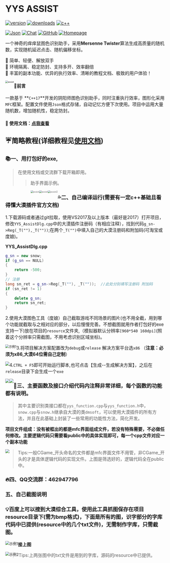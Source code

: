# YYS  ASSIST

[![version](https://img.shields.io/badge/YYS%20ASSIST-2.0.0-blueviolet?style=plastic&logo=appveyor)](https://github.com/RicardaY/yys/)   [![downloads](https://shields.io/npm/dm/keli-manage?style=flat-square)](https://github.com/RicardaY/YYS-ASSIST.git)  [![c++](https://img.shields.io/badge/C%2B%2B-17-ff69b4?style=plastic&logo=cplusplus)](https://isocpp.org/) 

 [![Json](https://img.shields.io/badge/JsonCpp-1.9.5-9cf?style=plastic&logo=loop&logoColor=brightgreen)](https://github.com/open-source-parsers/jsoncpp.git)    [![Chat](https://img.shields.io/badge/群-462947796-critical?style=plastic&logo=tencentqq&logoColor=skyblue)](https://qm.qq.com/cgi-bin/qm/qr?k=hz_IP6wA1dEKXXyYM5LGW-k38u-39hWs&authKey=YvMt8TkLJ3XyQuFi6QyxOv5kdQwV702tJJVGLxlSYECLC+cE+cMap7e87B5qjdty&noverify=0&personal_qrcode_source=0)   [![GitHub](https://img.shields.io/badge/Github-0.8k-informational?style=plastic&logo=github&logoColor=#181717)](https://github.com/RicardaY/YYS-ASSIST.git)    [![Homepage](https://img.shields.io/badge/Document-doc-informational?style=plastic&logo=wheniwork&logoColor=9cf)](http://doc.sakurabot.com/) 

一个神奇的痒痒鼠图色识别助手，采用**Mersenne Twister**算法生成高质量的随机数，实现随机延迟点击、随机偏移坐标。

:orange_book:  简单、轻便、解放双手  
:hammer:  环境隔离、稳定防封、支持多开、效率翻倍  
:ram:  丰富的副本功能、优异的执行效率、清晰的教程文档、极致的用户体验！  

<img src="imgs\intro.png" alt="assist" style="zoom:50%;float:left" />

#### :rocket:前言

一款基于 **`C++17`**开发的阴阳师图色识别助手，同时注重执行效率，图形化采用`MFC`框架。配置文件使用`Json`格式存储，自动记忆方便下次使用。项目中运用大量随机数，增加随机性，稳定防封。

#### :unicorn: 使用文档：[点我查看](http://doc.sakurabot.com/)

## :umbrella:简略教程(详细教程见[使用文档](http://doc.sakurabot.com/))

### :books:一、用打包好的exe,

> 在使用文档或交流群下载开箱即用。
>
> > 助手界面示例。
>
> <figure class = "half">
>     <img src="imgs\assist.png" alt="assist" style="zoom:50%;float:left" />
>     <img src="imgs\assist.png" alt="assist" style="zoom:50%;float:left" />
>     <img src="imgs\assist.png" alt="assist2" style="zoom:50%;float:left" />
> </figure>
>
> 

### 💦二、自己编译运行(需要有一定c++基础且看得懂大漠插件官方文档)

1.下载源码或者通过git拉取，使用VS2017及以上版本（最好是2017）打开项目，修改`YYS_AssistDlg.cpp`中的大漠插件注册码（有相应注释），找到代码`g_sn->Reg(_T(""),_T(""))`;在两个`_T("")`中填入自己的大漠注册码和附加码(可淘宝或度娘)。

**YYS_AssistDlg.cpp**

```c++
g_sn = new snow;
if (g_sn == NULL)
{
    return -500;
}
// 注册
long sn_ret = g_sn->Reg(_T(""), _T(""));  //此处分别填写注册码 附加码
if (sn_ret != 1)
{
    delete g_sn;
    return sn_ret;
}
```



2.使用大漠图色工具（度娘）自己截取游戏不同场景的图片(也不用全截，用到哪个功能就截取与之相对应的部分，以后慢慢完善。不想截图就用作者打包好的exe支持一下)放在项目的`resource`文件夹,（模拟器默认分辨率`[960*540 160dpi]`(照着这个分辨率只需截图，不用考虑识别区域坐标)。

<img src="imgs/dmtools.png" alt="示例1" style="float:left;zoom:70%;" />

3.将项目解决方案配置改为`debug`或`release` 解决方案平台选`x86`  （**注意：必须为x86,大漠64位需自己定制**）

<img src="imgs/vs2017.png" style="zoom:80%;float:left;" />

4.`CTRL + F5`即可开始运行脚本,也可点击【生成--生成解决方案】，之后在`release`目录下会生成一个`exe`

<img src="imgs/release.png" style="zoom:80%;float:left" />

<img src="imgs/run.png" style="zoom:80%;float:left" />

### :robot:三、主要函数及接口介绍代码内注释非常详细，每个函数的功能都有说明。

> 其中主要识别类接口都在`yys_function.cpp`与`yys_function.h`中，`snow.cpp`与`snow.h`继承自大漠的类`dmsoft`，可以使用大漠插件的所有方法，并且在此基础上封装了一些常用的功能性方法，简化开发。

**项目文件组成：没有被框出的都是mfc界面组成文件，若没有特殊需要，不必做任何修改。主要逻辑代码只需要看public中的具体实现即可，每一个cpp文件对应一个副本功能**

<img src="imgs/construct.png" style="zoom:80%;float:left" />

> Tips:一般CGame_开头命名的文件都是mfc界面文件不用管，非CGame_开头的才是具体逻辑代码的实现文件。上图是筛选好的，逻辑代码全在public中。

### :fire:四、QQ交流群：462947796

### 五、自己截图说明

### :bulb:百度上可以搜到大漠综合工具，使用此工具抓图保存在项目resource目录下(需为bmp格式)，下面是所有的图，识字部分的字库代码中已提供(resource中的几个txt文件)，无需制作字库，只需截图。

<img src="imgs/exp1.png" alt="示例1" style="zoom:80%;float:left" />

**接上图**

<img src="imgs/exp2.png" alt="示例2" style="zoom:80%;float:left" />

> Tips:上两张图中的txt文件是用到的字库，源码的resource中已提供。

